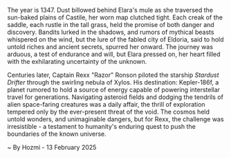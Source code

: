 
The year is 1347.  Dust billowed behind Elara's mule as she traversed the sun-baked plains of Castile, her worn map clutched tight.  Each creak of the saddle, each rustle in the tall grass, held the promise of both danger and discovery.  Bandits lurked in the shadows, and rumors of mythical beasts whispered on the wind, but the lure of the fabled city of Eldoria, said to hold untold riches and ancient secrets, spurred her onward.  The journey was arduous, a test of endurance and will, but Elara pressed on, her heart filled with the exhilarating uncertainty of the unknown.

Centuries later, Captain Rexx "Razor" Ronson piloted the starship *Stardust Drifter* through the swirling nebula of Xylos.  His destination: Kepler-186f, a planet rumored to hold a source of energy capable of powering interstellar travel for generations.  Navigating asteroid fields and dodging the tendrils of alien space-faring creatures was a daily affair, the thrill of exploration tempered only by the ever-present threat of the void.  The cosmos held untold wonders, and unimaginable dangers, but for Rexx, the challenge was irresistible - a testament to humanity's enduring quest to push the boundaries of the known universe.

~ By Hozmi - 13 February 2025
